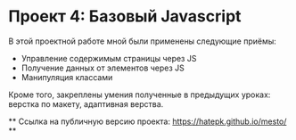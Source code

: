 # Проект 4: Базовый Javascript
В этой проектной работе мной были применены следующие приёмы: 
* Управление содержимым страницы через JS
* Получение данных от элементов через JS
* Манипуляция классами

Кроме того, закреплены умения полученные в предыдущих уроках: верстка по макету, адаптивная верства.

** Ссылка на публичную версию проекта: https://hatepk.github.io/mesto/ **


